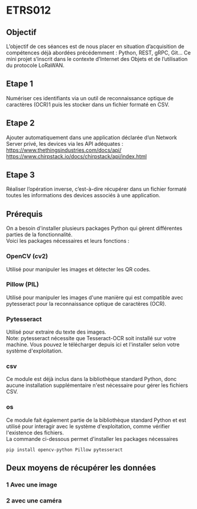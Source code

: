 # ETRS012

## Objectif
L’objectif de ces séances est de nous placer en situation d’acquisition de compétences déjà abordées précédemment : Python, REST, gRPC, Git... Ce mini projet s’inscrit dans le contexte d’Internet des Objets et de l’utilisation du protocole LoRaWAN.

## Etape 1
Numériser ces identifiants via un outil de reconnaissance optique de caractères (OCR)1
puis les stocker dans un fichier formaté en CSV.

## Etape 2
Ajouter automatiquement dans une application déclarée d’un Network Server privé, les
devices via les API adéquates :
https://www.thethingsindustries.com/docs/api/
https://www.chirpstack.io/docs/chirpstack/api/index.html
## Etape 3
Réaliser l’opération inverse, c’est-à-dire récupérer dans un fichier formaté toutes les
informations des devices associés à une application.
## Prérequis
On a besoin d'installer plusieurs packages Python qui gèrent différentes parties de la fonctionnalité.<br/>
Voici les packages nécessaires et leurs fonctions :
### OpenCV (cv2) 
Utilisé pour manipuler les images et détecter les QR codes.
### Pillow (PIL)
Utilisé pour manipuler les images d'une manière qui est compatible avec pytesseract pour la reconnaissance optique de caractères (OCR).
### Pytesseract
Utilisé pour extraire du texte des images.<br/>
Note: pytesseract nécessite que Tesseract-OCR soit installé sur votre machine. Vous pouvez le télécharger depuis ici et l'installer selon votre système d'exploitation.
### csv
Ce module est déjà inclus dans la bibliothèque standard Python, donc aucune installation supplémentaire n'est nécessaire pour gérer les fichiers CSV.
### os
Ce module fait également partie de la bibliothèque standard Python et est utilisé pour interagir avec le système d'exploitation, comme vérifier l'existence des fichiers.<br/>
La commande ci-dessous permet d'installer les packages nécessaires
```
pip install opencv-python Pillow pytesseract
```
## Deux moyens de récupérer les données
### 1 Avec une image 

### 2 avec une caméra

